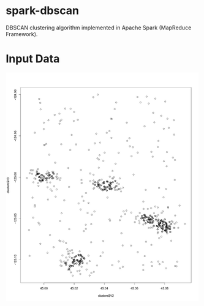 # spark-dbscan
DBSCAN clustering algorithm implemented in Apache Spark (MapReduce Framework).


# Input Data

![Input Data](results/input_data.jpeg)